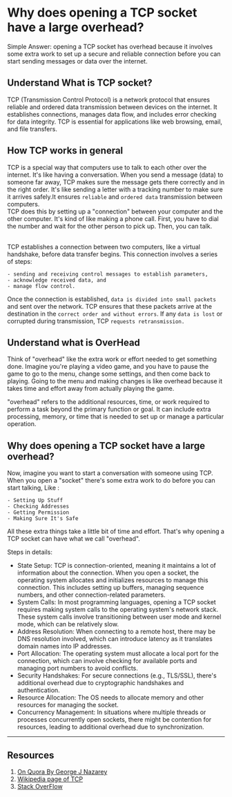 # Why does opening a TCP socket have a large overhead?

Simple Answer: opening a TCP socket has overhead because it involves some extra work to set up a secure and reliable connection before you can start sending messages or data over the internet.

## Understand What is TCP socket?

TCP (Transmission Control Protocol) is a network protocol that ensures reliable and ordered data transmission between devices on the internet. It establishes connections, manages data flow, and includes error checking for data integrity. TCP is essential for applications like web browsing, email, and file transfers.

## How TCP works in general

TCP is a special way that computers use to talk to each other over the internet. It's like having a conversation. When you send a message (data) to someone far away, TCP makes sure the message gets there correctly and in the right order. It's like sending a letter with a tracking number to make sure it arrives safely.It ensures `reliable` and `ordered data` transmission between computers.
</br>
TCP does this by setting up a "connection" between your computer and the other computer. It's kind of like making a phone call. First, you have to dial the number and wait for the other person to pick up. Then, you can talk.

</br>
TCP establishes a connection between two computers, like a virtual handshake, before data transfer begins. This connection involves a series of steps:

    - sending and receiving control messages to establish parameters,
    - acknowledge received data, and
    - manage flow control.

Once the connection is established, `data is divided into small packets` and sent over the network. TCP ensures that these packets arrive at the destination in the `correct order and without errors`. If any `data is lost` or corrupted during transmission, TCP `requests retransmission.`

## Understand what is OverHead

Think of "overhead" like the extra work or effort needed to get something done. Imagine you're playing a video game, and you have to pause the game to go to the menu, change some settings, and then come back to playing. Going to the menu and making changes is like overhead because it takes time and effort away from actually playing the game.

"overhead" refers to the additional resources, time, or work required to perform a task beyond the primary function or goal. It can include extra processing, memory, or time that is needed to set up or manage a particular operation.

## Why does opening a TCP socket have a large overhead?

Now, imagine you want to start a conversation with someone using TCP. When you open a "socket" there's some extra work to do before you can start talking, Like :

    - Setting Up Stuff
    - Checking Addresses
    - Getting Permission
    - Making Sure It's Safe

All these extra things take a little bit of time and effort. That's why opening a TCP socket can have what we call "overhead".

Steps in details:

- State Setup: TCP is connection-oriented, meaning it maintains a lot of information about the connection. When you open a socket, the operating system allocates and initializes resources to manage this connection. This includes setting up buffers, managing sequence numbers, and other connection-related parameters.
- System Calls: In most programming languages, opening a TCP socket requires making system calls to the operating system's network stack. These system calls involve transitioning between user mode and kernel mode, which can be relatively slow.
- Address Resolution: When connecting to a remote host, there may be DNS resolution involved, which can introduce latency as it translates domain names into IP addresses.
- Port Allocation: The operating system must allocate a local port for the connection, which can involve checking for available ports and managing port numbers to avoid conflicts.
- Security Handshakes: For secure connections (e.g., TLS/SSL), there's additional overhead due to cryptographic handshakes and authentication.
- Resource Allocation: The OS needs to allocate memory and other resources for managing the socket.
- Concurrency Management: In situations where multiple threads or processes concurrently open sockets, there might be contention for resources, leading to additional overhead due to synchronization.

---

## Resources

1. [On Quora By George J Nazarey](https://www.quora.com/Why-does-opening-a-TCP-socket-have-a-large-overhead)
2. [Wikipedia page of TCP](https://en.wikipedia.org/wiki/Transmission_Control_Protocol)
3. [Stack OverFlow](https://stackoverflow.com/questions/4840116/general-overhead-of-creating-a-tcp-connection)
